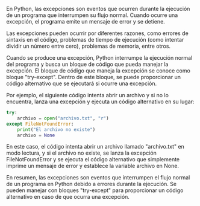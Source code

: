 En Python, las excepciones son eventos que ocurren durante la ejecución de un programa que interrumpen su flujo normal. Cuando ocurre una excepción, el programa emite un mensaje de error y se detiene.

Las excepciones pueden ocurrir por diferentes razones, como errores de sintaxis en el código, problemas de tiempo de ejecución (como intentar dividir un número entre cero), problemas de memoria, entre otros.

Cuando se produce una excepción, Python interrumpe la ejecución normal del programa y busca un bloque de código que pueda manejar la excepción. El bloque de código que maneja la excepción se conoce como bloque "try-except". Dentro de este bloque, se puede proporcionar un código alternativo que se ejecutará si ocurre una excepción.

Por ejemplo, el siguiente código intenta abrir un archivo y si no lo encuentra, lanza una excepción y ejecuta un código alternativo en su lugar:

```python
try:
    archivo = open("archivo.txt", "r")
except FileNotFoundError:
    print("El archivo no existe")
    archivo = None
```

En este caso, el código intenta abrir un archivo llamado "archivo.txt" en modo lectura, y si el archivo no existe, se lanza la excepción FileNotFoundError y se ejecuta el código alternativo que simplemente imprime un mensaje de error y establece la variable archivo en None.

En resumen, las excepciones son eventos que interrumpen el flujo normal de un programa en Python debido a errores durante la ejecución. Se pueden manejar con bloques "try-except" para proporcionar un código alternativo en caso de que ocurra una excepción.